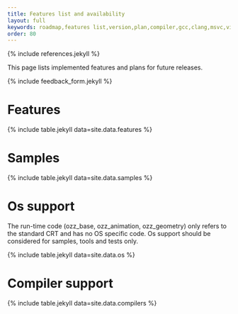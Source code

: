 ```yaml
---
title: Features list and availability
layout: full
keywords: roadmap,features list,version,plan,compiler,gcc,clang,msvc,visual studio,os,mac,osx,ios,windows,linux,debian,freebsd
order: 80
---
```


{% include references.jekyll %}

This page lists implemented features and plans for future releases.

{% include feedback_form.jekyll %}

Features
========

{% include table.jekyll data=site.data.features %}

Samples
=======

{% include table.jekyll data=site.data.samples %}

Os support
==========

The run-time code (ozz_base, ozz_animation, ozz_geometry) only refers to the standard CRT and has no OS specific code. Os support should be considered for samples, tools and tests only.

{% include table.jekyll data=site.data.os %}

Compiler support
================

{% include table.jekyll data=site.data.compilers %}
